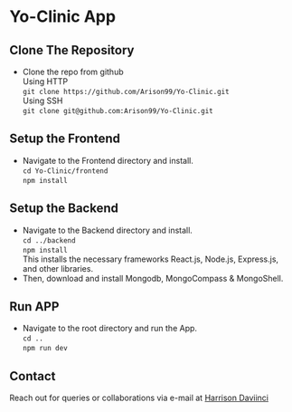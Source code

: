 # Yo-Clinic App

## Clone The Repository
- Clone the repo from github  
  Using HTTP  
  `git clone https://github.com/Arison99/Yo-Clinic.git`  
  Using SSH  
  `git clone git@github.com:Arison99/Yo-Clinic.git`  
  
## Setup the Frontend
- Navigate to the Frontend directory and install.  
  `cd Yo-Clinic/frontend`  
  `npm install`  

## Setup the Backend
- Navigate to the Backend directory and install.  
  `cd ../backend`  
  `npm install`  
This installs the necessary frameworks React.js, Node.js, Express.js, and other libraries.  
- Then, download and install Mongodb, MongoCompass & MongoShell.  

## Run APP
- Navigate to the root directory and run the App.  
  `cd ..`  
  `npm run dev`  

## Contact
Reach out for queries or collaborations via e-mail at [Harrison Daviinci](mailto:harrisondaviinci@gmail.com)
